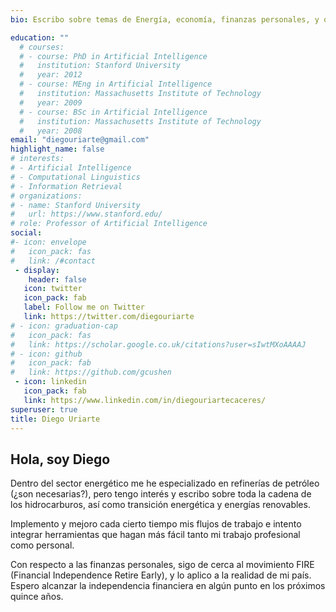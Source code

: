 ```yaml
---
bio: Escribo sobre temas de Energía, economía, finanzas personales, y otros hobbies personales.

education: ""
  # courses:
  # - course: PhD in Artificial Intelligence
  #   institution: Stanford University
  #   year: 2012
  # - course: MEng in Artificial Intelligence
  #   institution: Massachusetts Institute of Technology
  #   year: 2009
  # - course: BSc in Artificial Intelligence
  #   institution: Massachusetts Institute of Technology
  #   year: 2008
email: "diegouriarte@gmail.com"
highlight_name: false
# interests:
# - Artificial Intelligence
# - Computational Linguistics
# - Information Retrieval
# organizations:
# - name: Stanford University
#   url: https://www.stanford.edu/
# role: Professor of Artificial Intelligence
social: 
#- icon: envelope
#   icon_pack: fas
#   link: /#contact
 - display:
    header: false
   icon: twitter
   icon_pack: fab
   label: Follow me on Twitter
   link: https://twitter.com/diegouriarte
# - icon: graduation-cap
#   icon_pack: fas
#   link: https://scholar.google.co.uk/citations?user=sIwtMXoAAAAJ
# - icon: github
#   icon_pack: fab
#   link: https://github.com/gcushen
 - icon: linkedin
   icon_pack: fab
   link: https://www.linkedin.com/in/diegouriartecaceres/
superuser: true
title: Diego Uriarte
---
```


## Hola, soy Diego

Dentro del sector energético me he especializado en refinerías de petróleo (¿son necesarias?), pero tengo interés y escribo sobre toda la cadena de los hidrocarburos, así como transición energética y energías renovables.

Implemento y mejoro cada cierto tiempo mis flujos de trabajo e intento integrar herramientas que hagan más fácil tanto mi trabajo profesional como personal.

Con respecto a las finanzas personales, sigo de cerca al movimiento FIRE (Financial Independence Retire Early), y lo aplico a la realidad de mi país. Espero alcanzar la independencia financiera en algún punto en los próximos quince años.

<!--Me encanta aprender sobre aprender (meta cognición), he llevado algunos cursos online y leído libros al respecto.  Por ello, también he implementado un jardín digital con los temas que me interesan.*/}}-->


